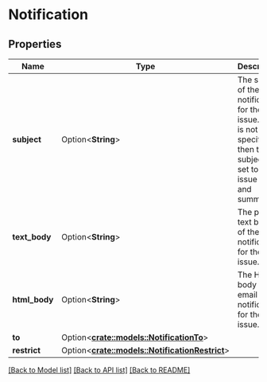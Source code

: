 # Notification

## Properties

Name | Type | Description | Notes
------------ | ------------- | ------------- | -------------
**subject** | Option<**String**> | The subject of the email notification for the issue. If this is not specified, then the subject is set to the issue key and summary. | [optional]
**text_body** | Option<**String**> | The plain text body of the email notification for the issue. | [optional]
**html_body** | Option<**String**> | The HTML body of the email notification for the issue. | [optional]
**to** | Option<[**crate::models::NotificationTo**](Notification_to.md)> |  | [optional]
**restrict** | Option<[**crate::models::NotificationRestrict**](Notification_restrict.md)> |  | [optional]

[[Back to Model list]](../README.md#documentation-for-models) [[Back to API list]](../README.md#documentation-for-api-endpoints) [[Back to README]](../README.md)


